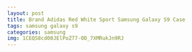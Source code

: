 ```yaml
---
layout: post
title: Brand Adidas Red White Sport Samsung Galaxy S9 Case
tags: samsung galaxy s9
categories: samsung
img: 1CEQS8cd00JElPoZ77-0D_7XMRukJn9RJ
---
```


